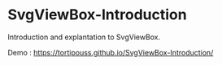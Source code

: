 # SvgViewBox-Introduction
Introduction and explantation to SvgViewBox.

Demo : https://tortipouss.github.io/SvgViewBox-Introduction/
